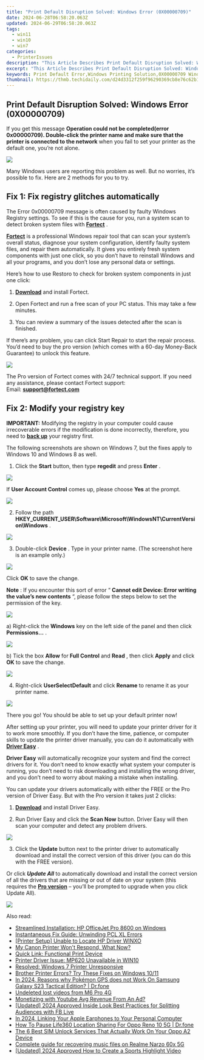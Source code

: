 ```yaml
---
title: "Print Default Disruption Solved: Windows Error (0X00000709)"
date: 2024-06-28T06:58:20.063Z
updated: 2024-06-29T06:58:20.063Z
tags:
  - win11
  - win10
  - win7
categories:
  - PrinterIssues
description: "This Article Describes Print Default Disruption Solved: Windows Error (0X00000709)"
excerpt: "This Article Describes Print Default Disruption Solved: Windows Error (0X00000709)"
keywords: Print Default Error,Windows Printing Solution,0X00000709 Windows Error,Disruption Solved,Print Service Fixes,Microsoft Print Solution,Resolve 0X00000709 Error
thumbnail: https://thmb.techidaily.com/d24d3312f259f96290369cb8e76c62b1a0988c7f8875e215ef19c949ace9cb7a.jpg
---
```


## Print Default Disruption Solved: Windows Error (0X00000709)

 If you get this message   **Operation could not be completed(error 0x00000709). Double-click the printer name and make sure that the printer is connected to the network**  when you fail to set your printer as the default one, you’re not alone.

![](https://images.drivereasy.com/wp-content/uploads/2016/08/0x00000709-error-with-printer-setup.jpg)

 Many Windows users are reporting this problem as well. But no worries, it’s possible to fix. Here are 2 methods for you to try.

## Fix 1: Fix registry glitches automatically

 The Error 0x00000709 message is often caused by faulty Windows Registry settings. To see if this is the cause for you, run a system scan to detect broken system files with **[Fortect](https://tools.techidaily.com/drivereasy/download/)**  .

**[Fortect](https://tools.techidaily.com/drivereasy/download/)**  is a professional Windows repair tool that can scan your system’s overall status, diagnose your system configuration, identify faulty system files, and repair them automatically. It gives you entirely fresh system components with just one click, so you don’t have to reinstall Windows and all your programs, and you don’t lose any personal data or settings.

 Here’s how to use Restoro to check for broken system components in just one click:

 1) [**Download**](https://tools.techidaily.com/drivereasy/download/) and install Fortect.

 2) Open Fortect and run a free scan of your PC status. This may take a few minutes.

 3) You can review a summary of the issues detected after the scan is finished.

 If there’s any problem, you can click Start Repair to start the repair process. You’d need to buy the pro version (which comes with a 60-day Money-Back Guarantee) to unlock this feature.

![](https://images.drivereasy.com/wp-content/uploads/2016/08/fortect-demo.jpg)

 The Pro version of Fortect comes with 24/7 technical support. If you need any assistance, please contact Fortect support:  
 Email: **<support@fortect.com>**

## Fix 2: Modify your registry key

**IMPORTANT:** Modifying the registry in your computer could cause irrecoverable errors if the modification is done incorrectly, therefore, you need to **[back up](https://tools.techidaily.com/drivereasy/download/)**  your registry first.

 The following screenshots are shown on Windows 7, but the fixes apply to Windows 10 and Windows 8 as well.

 1) Click the **Start** button, then type **regedit** and press **Enter** .

![](https://images.drivereasy.com/wp-content/uploads/2016/08/regedit-in-start-panel.png)

 If **User Account Control** comes up, please choose **Yes** at the prompt.

![](https://images.drivereasy.com/wp-content/uploads/2016/08/img_57bbbed40caf2.jpg)

 2) Follow the path   **HKEY\_CURRENT\_USER\\Software\\Microsoft\\WindowsNT\\CurrentVersion\\Windows** .

![](https://images.drivereasy.com/wp-content/uploads/2016/08/registry-details.jpg)

 3) Double-click **Device** . Type in your printer name. (The screenshot here is an example only.)

![](https://images.drivereasy.com/wp-content/uploads/2016/08/edit-sting.png)

 Click **OK** to save the change.

**Note** : If you encounter this sort of error “ **Cannot edit Device: Error writing the value’s new contents** “, please follow the steps below to set the permission of the key.

![](https://images.drivereasy.com/wp-content/uploads/2016/08/error-cannot-edit-device-error-writing-the-values-new-content.png)

 a) Right-click the **Windows** key on the left side of the panel and then click **Permissions…** .

![](https://images.drivereasy.com/wp-content/uploads/2016/08/permission-in-windows-registry.png)

 b) Tick the box **Allow** for **Full Control** and **Read** , then click **Apply** and click **OK** to save the change.

![](https://images.drivereasy.com/wp-content/uploads/2016/08/permissions-for-windows.png)

 4) Right-click **UserSelectDefault** and click **Rename**  to rename it as your printer name.

![](https://images.drivereasy.com/wp-content/uploads/2016/08/rename-userselectdefault.png)

 There you go! You should be able to set up your default printer now!

 After setting up your printer, you will need to update your printer driver for it to work more smoothly. If you don’t have the time, patience, or computer skills to update the printer driver manually, you can do it automatically with **[Driver Easy](https://tools.techidaily.com/drivereasy/download/)**  .

**Driver Easy** will automatically recognize your system and find the correct drivers for it. You don’t need to know exactly what system your computer is running, you don’t need to risk downloading and installing the wrong driver, and you don’t need to worry about making a mistake when installing.

 You can update your drivers automatically with either the FREE or the Pro version of Driver Easy. But with the Pro version it takes just 2 clicks:

 1) **[Download](https://tools.techidaily.com/drivereasy/download/)**  and install Driver Easy.

 2) Run Driver Easy and click the **Scan Now** button. Driver Easy will then scan your computer and detect any problem drivers.

![](https://images.drivereasy.com/wp-content/uploads/2021/07/Scan-now-2.jpg)

 3) Click the **Update** button next to the printer driver to automatically download and install the correct version of this driver (you can do this with the FREE version).

 Or click _**Update All**_  to automatically download and install the correct version of all the drivers that are missing or out of date on your system (this requires the **[Pro version](https://tools.techidaily.com/drivereasy/download/)**  – you’ll be prompted to upgrade when you click Update All).

![](https://images.drivereasy.com/wp-content/uploads/2021/10/update-hp-printer-driver-1.jpg)

<ins class="adsbygoogle"
     style="display:block"
     data-ad-format="autorelaxed"
     data-ad-client="ca-pub-7571918770474297"
     data-ad-slot="1223367746"></ins>



<ins class="adsbygoogle"
     style="display:block"
     data-ad-client="ca-pub-7571918770474297"
     data-ad-slot="8358498916"
     data-ad-format="auto"
     data-full-width-responsive="true"></ins>

<span class="atpl-alsoreadstyle">Also read:</span>
<div><ul>
<li><a href="https://printer-issues.techidaily.com/streamlined-installation-hp-officejet-pro-8600-on-windows/"><u>Streamlined Installation: HP OfficeJet Pro 8600 on Windows</u></a></li>
<li><a href="https://printer-issues.techidaily.com/instantaneous-fix-guide-unwinding-pcl-xl-errors/"><u>Instantaneous Fix Guide: Unwinding PCL XL Errors</u></a></li>
<li><a href="https://printer-issues.techidaily.com/printer-setup-unable-to-locate-hp-driver-winxo/"><u>[Printer Setup] Unable to Locate HP Driver WINXO</u></a></li>
<li><a href="https://printer-issues.techidaily.com/my-canon-printer-wont-respond-what-now/"><u>My Canon Printer Won't Respond, What Now?</u></a></li>
<li><a href="https://printer-issues.techidaily.com/quick-link-functional-print-device/"><u>Quick Link: Functional Print Device</u></a></li>
<li><a href="https://printer-issues.techidaily.com/printer-driver-issue-mp620-unavailable-in-win10/"><u>Printer Driver Issue: MP620 Unavailable in WIN10</u></a></li>
<li><a href="https://printer-issues.techidaily.com/resolved-windows-7-printer-unresponsive/"><u>Resolved: Windows 7 Printer Unresponsive</u></a></li>
<li><a href="https://printer-issues.techidaily.com/brother-printer-errors-try-these-fixes-on-windows-1011/"><u>Brother Printer Errors? Try These Fixes on Windows 10/11</u></a></li>
<li><a href="https://change-location.techidaily.com/in-2024-reasons-why-pokemon-gps-does-not-work-on-samsung-galaxy-s23-tactical-edition-drfone-by-drfone-virtual-android/"><u>In 2024, Reasons why Pokémon GPS does not Work On Samsung Galaxy S23 Tactical Edition? | Dr.fone</u></a></li>
<li><a href="https://techidaily.com/undeleted-lost-videos-from-m6-pro-4g-by-fonelab-android-recover-video/"><u>Undeleted lost videos from M6 Pro 4G</u></a></li>
<li><a href="https://youtube-videos.techidaily.com/monetizing-with-youtube-avg-revenue-from-an-ad/"><u>Monetizing with Youtube  Avg Revenue From An Ad?</u></a></li>
<li><a href="https://facebook-clips.techidaily.com/updated-2024-approved-inside-look-best-practices-for-splitting-audiences-with-fb-live/"><u>[Updated] 2024 Approved  Inside Look  Best Practices for Splitting Audiences with FB Live</u></a></li>
<li><a href="https://sound-tweaking.techidaily.com/in-2024-linking-your-apple-earphones-to-your-personal-computer/"><u>In 2024, Linking Your Apple Earphones to Your Personal Computer</u></a></li>
<li><a href="https://location-social.techidaily.com/how-to-pause-life360-location-sharing-for-oppo-reno-10-5g-drfone-by-drfone-virtual-android/"><u>How To Pause Life360 Location Sharing For Oppo Reno 10 5G | Dr.fone</u></a></li>
<li><a href="https://sim-unlock.techidaily.com/the-6-best-sim-unlock-services-that-actually-work-on-your-oppo-a2-device-by-drfone-android/"><u>The 6 Best SIM Unlock Services That Actually Work On Your Oppo A2 Device</u></a></li>
<li><a href="https://phone-solutions.techidaily.com/complete-guide-for-recovering-music-files-on-realme-narzo-60x-5g-by-fonelab-android-recover-music/"><u>Complete guide for recovering music files on Realme Narzo 60x 5G</u></a></li>
<li><a href="https://eaxpv-info.techidaily.com/updated-2024-approved-how-to-create-a-sports-highlight-video/"><u>[Updated] 2024 Approved  How to Create a Sports Highlight Video</u></a></li>
</ul></div>

